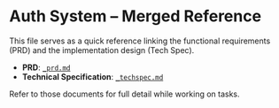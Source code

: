 # Auth System – Merged Reference

This file serves as a quick reference linking the functional requirements (PRD) and the implementation design (Tech Spec).

- **PRD**: [`_prd.md`](./_prd.md)
- **Technical Specification**: [`_techspec.md`](./_techspec.md)

Refer to those documents for full detail while working on tasks.

